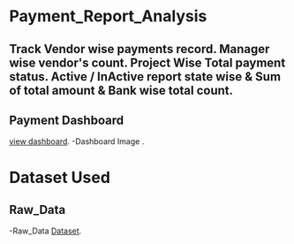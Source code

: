 # Payment_Report_Analysis
## Track Vendor wise payments record. Manager wise vendor's count. Project Wise Total payment status. Active / InActive report state wise & Sum of total amount & Bank wise total count.
## Payment Dashboard 
<a href = "https://www.linkedin.com/posts/satyamchauhan2005_payment-dashboard-project-excel-power-activity-7349717871758852096-QPe3?utm_source=share&utm_medium=member_android&rcm=ACoAAFSq-RABhDh9tE4gL83mWjCAad78pabk0DQ">view dashboard</a>.
-Dashboard Image <a href = "https://github.com/SatyamChauhan2005/Payment_Dashboard_Analysis_/upload/main"></a>.
# Dataset Used 
## Raw_Data
-Raw_Data <a href = "https://github.com/SatyamChauhan2005/Payment_Dashboard_Analysis_/blob/main/Raw_Data">Dataset</a>.

